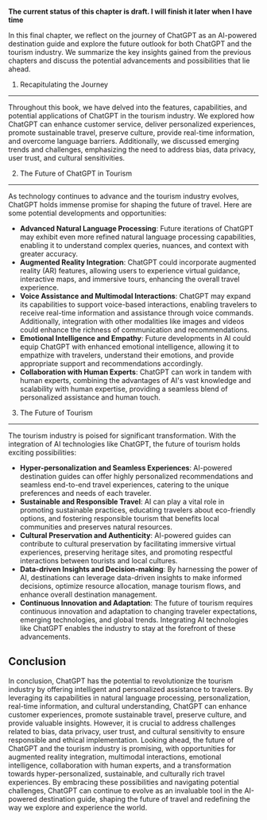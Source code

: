 **The current status of this chapter is draft. I will finish it later when I have time**

In this final chapter, we reflect on the journey of ChatGPT as an AI-powered destination guide and explore the future outlook for both ChatGPT and the tourism industry. We summarize the key insights gained from the previous chapters and discuss the potential advancements and possibilities that lie ahead.

1. Recapitulating the Journey
-----------------------------

Throughout this book, we have delved into the features, capabilities, and potential applications of ChatGPT in the tourism industry. We explored how ChatGPT can enhance customer service, deliver personalized experiences, promote sustainable travel, preserve culture, provide real-time information, and overcome language barriers. Additionally, we discussed emerging trends and challenges, emphasizing the need to address bias, data privacy, user trust, and cultural sensitivities.

2. The Future of ChatGPT in Tourism
-----------------------------------

As technology continues to advance and the tourism industry evolves, ChatGPT holds immense promise for shaping the future of travel. Here are some potential developments and opportunities:

* **Advanced Natural Language Processing**: Future iterations of ChatGPT may exhibit even more refined natural language processing capabilities, enabling it to understand complex queries, nuances, and context with greater accuracy.
* **Augmented Reality Integration**: ChatGPT could incorporate augmented reality (AR) features, allowing users to experience virtual guidance, interactive maps, and immersive tours, enhancing the overall travel experience.
* **Voice Assistance and Multimodal Interactions**: ChatGPT may expand its capabilities to support voice-based interactions, enabling travelers to receive real-time information and assistance through voice commands. Additionally, integration with other modalities like images and videos could enhance the richness of communication and recommendations.
* **Emotional Intelligence and Empathy**: Future developments in AI could equip ChatGPT with enhanced emotional intelligence, allowing it to empathize with travelers, understand their emotions, and provide appropriate support and recommendations accordingly.
* **Collaboration with Human Experts**: ChatGPT can work in tandem with human experts, combining the advantages of AI's vast knowledge and scalability with human expertise, providing a seamless blend of personalized assistance and human touch.

3. The Future of Tourism
------------------------

The tourism industry is poised for significant transformation. With the integration of AI technologies like ChatGPT, the future of tourism holds exciting possibilities:

* **Hyper-personalization and Seamless Experiences**: AI-powered destination guides can offer highly personalized recommendations and seamless end-to-end travel experiences, catering to the unique preferences and needs of each traveler.
* **Sustainable and Responsible Travel**: AI can play a vital role in promoting sustainable practices, educating travelers about eco-friendly options, and fostering responsible tourism that benefits local communities and preserves natural resources.
* **Cultural Preservation and Authenticity**: AI-powered guides can contribute to cultural preservation by facilitating immersive virtual experiences, preserving heritage sites, and promoting respectful interactions between tourists and local cultures.
* **Data-driven Insights and Decision-making**: By harnessing the power of AI, destinations can leverage data-driven insights to make informed decisions, optimize resource allocation, manage tourism flows, and enhance overall destination management.
* **Continuous Innovation and Adaptation**: The future of tourism requires continuous innovation and adaptation to changing traveler expectations, emerging technologies, and global trends. Integrating AI technologies like ChatGPT enables the industry to stay at the forefront of these advancements.

Conclusion
----------

In conclusion, ChatGPT has the potential to revolutionize the tourism industry by offering intelligent and personalized assistance to travelers. By leveraging its capabilities in natural language processing, personalization, real-time information, and cultural understanding, ChatGPT can enhance customer experiences, promote sustainable travel, preserve culture, and provide valuable insights. However, it is crucial to address challenges related to bias, data privacy, user trust, and cultural sensitivity to ensure responsible and ethical implementation. Looking ahead, the future of ChatGPT and the tourism industry is promising, with opportunities for augmented reality integration, multimodal interactions, emotional intelligence, collaboration with human experts, and a transformation towards hyper-personalized, sustainable, and culturally rich travel experiences. By embracing these possibilities and navigating potential challenges, ChatGPT can continue to evolve as an invaluable tool in the AI-powered destination guide, shaping the future of travel and redefining the way we explore and experience the world.
